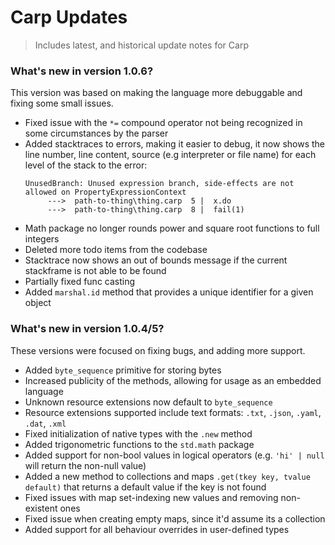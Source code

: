 ﻿# Carp Updates
> Includes latest, and historical update notes for Carp

### What's new in version 1.0.6?
This version was based on making the language more debuggable and fixing some small issues.
- Fixed issue with the `*=` compound operator not being recognized in some circumstances by the parser
- Added stacktraces to errors, making it easier to debug, it now shows the line number, line content, source (e.g interpreter or file name) for each level of the stack to the error:
   ```
  UnusedBranch: Unused expression branch, side-effects are not allowed on PropertyExpressionContext
        --->  path-to-thing\thing.carp  5 |  x.do
        --->  path-to-thing\thing.carp  8 |  fail(1)
   ```
- Math package no longer rounds power and square root functions to full integers
- Deleted more todo items from the codebase
- Stacktrace now shows an out of bounds message if the current stackframe is not able to be found
- Partially fixed func casting
- Added `marshal.id` method that provides a unique identifier for a given object

### What's new in version 1.0.4/5?
These versions were focused on fixing bugs, and adding more support.
- Added `byte_sequence` primitive for storing bytes
- Increased publicity of the methods, allowing for usage as an embedded language
- Unknown resource extensions now default to `byte_sequence`
- Resource extensions supported include text formats: `.txt`, `.json`, `.yaml`, `.dat`, `.xml`
- Fixed initialization of native types with the `.new` method
- Added trigonometric functions to the `std.math` package
- Added support for non-bool values in logical operators (e.g. `'hi' | null` will return the non-null value)
- Added a new method to collections and maps `.get(tkey key, tvalue default)` that returns a default value if the key is not found
- Fixed issues with map set-indexing new values and removing non-existent ones
- Fixed issue when creating empty maps, since it'd assume its a collection
- Added support for all behaviour overrides in user-defined types